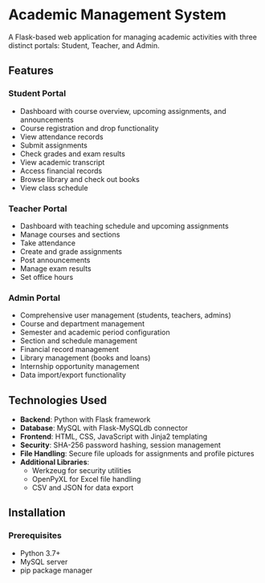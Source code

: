 # Academic Management System

A Flask-based web application for managing academic activities with three distinct portals: Student, Teacher, and Admin.

## Features

### Student Portal
- Dashboard with course overview, upcoming assignments, and announcements
- Course registration and drop functionality
- View attendance records
- Submit assignments
- Check grades and exam results
- View academic transcript
- Access financial records
- Browse library and check out books
- View class schedule

### Teacher Portal
- Dashboard with teaching schedule and upcoming assignments
- Manage courses and sections
- Take attendance
- Create and grade assignments
- Post announcements
- Manage exam results
- Set office hours

### Admin Portal
- Comprehensive user management (students, teachers, admins)
- Course and department management
- Semester and academic period configuration
- Section and schedule management
- Financial record management
- Library management (books and loans)
- Internship opportunity management
- Data import/export functionality

## Technologies Used

- **Backend**: Python with Flask framework
- **Database**: MySQL with Flask-MySQLdb connector
- **Frontend**: HTML, CSS, JavaScript with Jinja2 templating
- **Security**: SHA-256 password hashing, session management
- **File Handling**: Secure file uploads for assignments and profile pictures
- **Additional Libraries**: 
  - Werkzeug for security utilities
  - OpenPyXL for Excel file handling
  - CSV and JSON for data export

## Installation

### Prerequisites
- Python 3.7+
- MySQL server
- pip package manager

